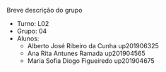 Breve descrição do grupo

* Turno: L02
* Grupo: 04
* Alunos:
    - Alberto José Ribeiro da Cunha up201906325
    - Ana Rita Antunes Ramada up201904565
    - Maria Sofia Diogo Figueiredo up201904675
